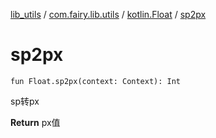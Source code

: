 [lib_utils](../../index.md) / [com.fairy.lib.utils](../index.md) / [kotlin.Float](index.md) / [sp2px](./sp2px.md)

# sp2px

`fun Float.sp2px(context: Context): Int`

sp转px

**Return**
px值

